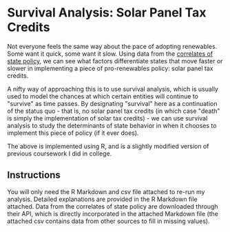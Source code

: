 # Survival Analysis: Solar Panel Tax Credits

Not everyone feels the same way about the pace of adopting renewables. Some want it quick, some want it slow. Using data from the [correlates of state policy](http://ippsr.msu.edu/public-policy/correlates-state-policy), we can see what factors differentiate states that move faster or slower in implementing a piece of pro-renewables policy: solar panel tax credits. 

A nifty way of approaching this is to use survival analysis, which is usually used to model the chances at which certain entities will continue to "survive" as time passes. By designating "survival" here as a continuation of the status quo - that is, no solar panel tax credits (in which case "death" is simply the implementation of solar tax credits) - we can use survival analysis to study the determinants of state behavior in when it chooses to implement this piece of policy (if it ever does).

The above is implemented using R, and is a slightly modified version of previous coursework I did in college. 

## Instructions
You will only need the R Markdown and csv file attached to re-run my analysis. Detailed explanations are provided in the R Markdown file attached. Data from the correlates of state policy are downloaded through their API, which is directly incorporated in the attached Markdown file (the attached csv contains data from other sources to fill in missing values).
